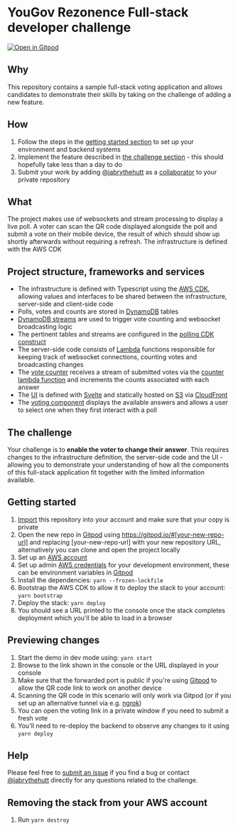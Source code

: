 # YouGov Rezonence Full-stack developer challenge

[![Open in Gitpod](https://gitpod.io/button/open-in-gitpod.svg)](https://gitpod.io/#https://github.com/rezonence/full-stack-challenge.git)

## Why
This repository contains a sample full-stack voting application and allows candidates to demonstrate their skills by taking on the challenge of adding a new feature.

## How
1. Follow the steps in the [getting started section](#getting-started) to set up your environment and backend systems
2. Implement the feature described in [the challenge section](#the-challenge) - this should hopefully take less than a day to do
3. Submit your work by adding [@jabrythehutt](https://github.com/jabrythehutt) as a [collaborator](https://docs.github.com/en/account-and-profile/setting-up-and-managing-your-github-user-account/managing-access-to-your-personal-repositories/inviting-collaborators-to-a-personal-repository) to your private repository

## What
The project makes use of websockets and stream processing to display a live poll. A voter can scan the QR code displayed alongside the poll and submit a vote on their mobile device, the result of which should show up shortly afterwards without requiring a refresh. The infrastructure is defined with the AWS CDK

## Project structure, frameworks and services

* The infrastructure is defined with Typescript using the [AWS CDK](https://docs.aws.amazon.com/cdk/v2/guide/home.html), allowing values and interfaces to be shared between the infrastructure, server-side and client-side code
* Polls, votes and counts are stored in [DynamoDB](https://aws.amazon.com/dynamodb/) tables 
* [DynamoDB streams](https://docs.aws.amazon.com/amazondynamodb/latest/developerguide/Streams.html) are used to trigger vote counting and websocket broadcasting logic
* The pertinent tables and streams are configured in the [polling CDK construct](src/polls/PollsConstruct.ts)
* The server-side code consists of [Lambda](https://aws.amazon.com/lambda/) functions responsible for keeping track of websocket connections, counting votes and broadcasting changes
* The [vote counter](src/polls/VoteCounter.ts) receives a stream of submitted votes via the [counter lambda function](src/polls/counter/handler.ts) and increments the counts associated with each answer
* The [UI](src/poller/) is defined with [Svelte](https://svelte.dev) and statically hosted on [S3](https://aws.amazon.com/s3/) via [CloudFront](https://aws.amazon.com/cloudfront/)
* The [voting component](src/poller/Vote.svelte) displays the available answers and allows a user to select one when they first interact with a poll

## The challenge
Your challenge is to **enable the voter to change their answer**. This requires changes to the infrastructure definition, the server-side code and the UI - allowing you to demonstrate your understanding of how all the components of this full-stack application fit together with the limited information available.

## Getting started
1. [Import](https://docs.github.com/en/get-started/importing-your-projects-to-github/importing-source-code-to-github/importing-a-repository-with-github-importer) this repository into your account and make sure that your copy is private
2. Open the new repo in [Gitpod](https://www.gitpod.io/docs/getting-started) using https://gitpod.io/#[your-new-repo-url] and replacing [your-new-repo-url] with your new repository URL, alternatively you can clone and open the project locally
3. Set up an [AWS account](https://aws.amazon.com/account/) 
4. Set up admin [AWS credentials](https://docs.aws.amazon.com/cli/latest/userguide/cli-configure-envvars.html) for your development environment, these can be environment variables in [Gitpod](https://www.gitpod.io/docs/environment-variables)
5. Install the dependencies: `yarn --frozen-lockfile`
6. Bootstrap the AWS CDK to allow it to deploy the stack to your account: `yarn bootstrap`
7. Deploy the stack: `yarn deploy`
8. You should see a URL printed to the console once the stack completes deployment which you'll be able to load in a browser

## Previewing changes
1. Start the demo in dev mode using: `yarn start`
2. Browse to the link shown in the console or the URL displayed in your console
3. Make sure that the forwarded port is public if you're using [Gitpod](https://www.gitpod.io/docs/config-ports) to allow the QR code link to work on another device
4. Scanning the QR code in this scenario will only work via Gitpod (or if you set up an alternative tunnel via e.g. [ngrok](https://ngrok.com/))
5. You can open the voting link in a private window if you need to submit a fresh vote
6. You'll need to re-deploy the backend to observe any changes to it using `yarn deploy` 

## Help
Please feel free to [submit an issue](https://docs.github.com/en/issues/tracking-your-work-with-issues/creating-an-issue) if you find a bug or contact [@jabrythehutt](https://github.com/jabrythehutt) directly for any questions related to the challenge.

## Removing the stack from your AWS account
1. Run `yarn destroy`
